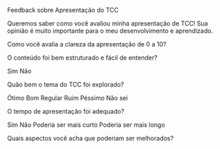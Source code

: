 Feedback sobre Apresentação do TCC

Queremos saber como você avaliou minha apresentação de TCC! Sua opinião é muito importante para o meu desenvolvimento e aprendizado.

Como você avalia a clareza da apresentação de 0 a 10?


O conteúdo foi bem estruturado e fácil de entender?

Sim
Não


Quão bem o tema do TCC foi explorado?

Ótimo
Bom
Regular
Ruim
Péssimo
Não sei

O tempo de apresentação foi adequado?

Sim
Não
Poderia ser mais curto
Poderia ser mais longo


Quais aspectos você acha que poderiam ser melhorados?
